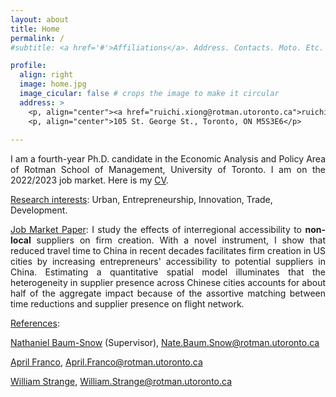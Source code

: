 ```yaml
---
layout: about
title: Home
permalink: /
#subtitle: <a href='#'>Affiliations</a>. Address. Contacts. Moto. Etc.

profile:
  align: right
  image: home.jpg
  image_cicular: false # crops the image to make it circular
  address: >
    <p, align="center"><a href="ruichi.xiong@rotman.utoronto.ca">ruichi.xiong@rotman.utoronto.ca</a> </p>
    <p, align="center">105 St. George St., Toronto, ON M5S3E6</p>
    
---
```


<p style="text-align: justify;">I am a fourth-year Ph.D. candidate in the Economic Analysis and Policy Area of Rotman School of Management, University of Toronto. I am on the 2022/2023 job market. Here is my <a href="{{ site.url }}/assets/pdf/cv.pdf" target="_blank">CV</a>.</p>

<ins>Research interests</ins>: Urban, Entrepreneurship, Innovation, Trade, Development.

<p style="text-align: justify;"><ins>Job Market Paper</ins>: I study the effects of interregional accessibility to <strong>non-local</strong> suppliers on firm creation. With a novel instrument, I show that reduced travel time to China in recent decades facilitates firm creation in US cities by increasing entrepreneurs' accessibility to potential suppliers in China. Estimating a quantitative spatial model illuminates that the heterogeneity in supplier presence across Chinese cities accounts for about half of the aggregate impact because of the assortive matching between time reductions and supplier presence on flight network.</p>

<ins>References</ins>: 

<a href="https://sites.google.com/site/baumsnow/home" target="_blank">Nathaniel Baum-Snow</a> (Supervisor), <a href="Nate.Baum.Snow@rotman.utoronto.ca">Nate.Baum.Snow@rotman.utoronto.ca</a>

<a href="https://www.rotman.utoronto.ca/FacultyAndResearch/Faculty/FacultyBios/Franco" target="_blank">April Franco</a>, <a href="April.Franco@rotman.utoronto.ca">April.Franco@rotman.utoronto.ca</a>

<a href="https://www.rotman.utoronto.ca/FacultyAndResearch/Faculty/FacultyBios/Strange.aspx" target="_blank">William Strange</a>, <a href="William.Strange@rotman.utoronto.ca">William.Strange@rotman.utoronto.ca</a>
